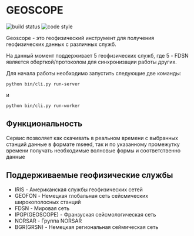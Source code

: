 # GEOSCOPE
![build status](https://badgen.net/badge/build/latest/green?icon=github)
![code style](https://badgen.net/static/code%20style/standard/f2a)

Geoscope - это геофизический инструмент для получения геофизических данных с различных служб.

На данный момент поддерживает 5 геофизических служб, где 5 - FDSN является оберткой/протоколом для синхронизации работы других.

Для начала работы необходимо запустить следующие две команды:
```bin
python bin/cli.py run-server 
```
и
```bin
python bin/cli.py run-worker 
```

## Функциональность 
Сервис позволяет как скачивать в реальном времени с выбранных станций данные в формате mseed, так и по указанному промежутку времени получать необходимые волновые формы и соответственно данные

## Поддерживаемые геофизические службы
- IRIS - Американская службы геофизических сетей
- GEOFON - Немецкая глобальная сеть сейсмических широкополосных станций
- FDSN - Мировая сеть 
- IPGP(GEOSCOPE) - Франзуская сейсмологическая сеть
- NORSAR - Группа NORSAR
- BGR(GRSN) - Немецкая региональная сеймическая сеть